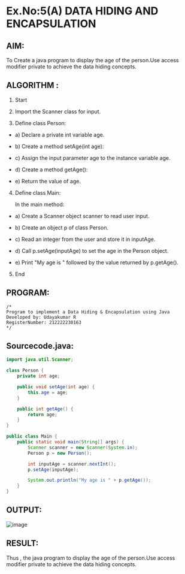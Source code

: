 # Ex.No:5(A)  DATA HIDING AND ENCAPSULATION
## AIM:
To Create a java program to display the age of the person.Use access modifier private to achieve the data hiding concepts.

## ALGORITHM :
1. Start

2.  Import the Scanner class for input.

3. Define class Person:

 - a) Declare a private int variable age.
   
 - b) Create a method setAge(int age):
   
 - c) Assign the input parameter age to the instance variable age.
   
 - d) Create a method getAge():
   
 - e) Return the value of age.

4. Define class Main:

   In the main method:
   
  - a) Create a Scanner object scanner to read user input.
   
  - b) Create an object p of class Person.
   
  - c) Read an integer from the user and store it in inputAge.
   
  - d) Call p.setAge(inputAge) to set the age in the Person object.
   
  - e) Print "My age is " followed by the value returned by p.getAge().

5. End


## PROGRAM:
 ```
/*
Program to implement a Data Hiding & Encapsulation using Java
Developed by: Udayakumar R
RegisterNumber: 212222230163
*/
```

## Sourcecode.java:

```java
import java.util.Scanner;

class Person {
    private int age;

    public void setAge(int age) {
        this.age = age;
    }

    public int getAge() {
        return age;
    }
}

public class Main {
    public static void main(String[] args) {
        Scanner scanner = new Scanner(System.in);
        Person p = new Person();

        int inputAge = scanner.nextInt();
        p.setAge(inputAge);

        System.out.println("My age is " + p.getAge());
    }
}
```

## OUTPUT:

![image](https://github.com/user-attachments/assets/781fdc29-385a-4a25-bdb3-72d4c304f256)


## RESULT:
Thus , the  java program to display the age of the person.Use access modifier private to achieve the data hiding concepts.

